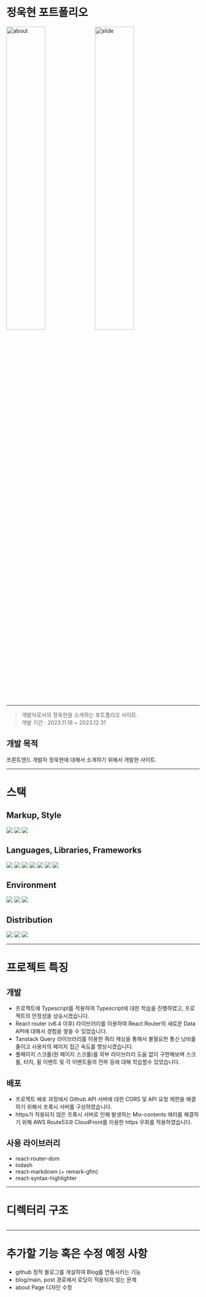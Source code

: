 # 정욱현 포트폴리오


<img src="https://github.com/dnrgus1127/MyPort/assets/65962363/f6381cf7-acf4-4332-bfe0-3a869c688401" width="45%" alt="about"/>
<img src="https://github.com/dnrgus1127/MyPort/assets/65962363/7fdd67c0-dbfd-4ce7-934c-b66d5e371887" width="45%" alt="slide"/>

---


> 개발자로서의 정욱현을 소개하는 포트폴리오 사이트.<br>
> 개발 기간 : 2023.11.18 ~ 2023.12.31

## 개발 목적

프론트엔드 개발자 정욱현에 대해서 소개하기 위해서 개발한 사이트.

---
# 스택
## Markup, Style
<img src="https://img.shields.io/badge/HTML5-E34F26?style=for-the-badge&logo=javascript&logoColor=white">
<img src="https://img.shields.io/badge/CSS3-1572B6?style=for-the-badge&logo=javascript&logoColor=white">
<img src="https://img.shields.io/badge/Markdown-000000?style=for-the-badge&logo=javascript&logoColor=white">


## Languages, Libraries, Frameworks
<img src="https://img.shields.io/badge/javascript-F7DF1E?style=for-the-badge&logo=javascript&logoColor=white">
<img src="https://img.shields.io/badge/typescript-3178C6?style=for-the-badge&logo=javascript&logoColor=white">
<img src="https://img.shields.io/badge/react-61DAFB?style=for-the-badge&logo=javascript&logoColor=white">
<img src="https://img.shields.io/badge/react router-CA4245?style=for-the-badge&logo=javascript&logoColor=white">
<img src="https://img.shields.io/badge/react query-FF4154?style=for-the-badge&logo=javascript&logoColor=white">
<img src="https://img.shields.io/badge/redux-764ABC?style=for-the-badge&logo=javascript&logoColor=white">
<img src="https://img.shields.io/badge/styled component-DB7093?style=for-the-badge&logo=javascript&logoColor=white">

## Environment
<img src="https://img.shields.io/badge/npm-CB3837?style=for-the-badge&logo=npm&logoColor=white">
<img src="https://img.shields.io/badge/visual studio code-007ACC?style=for-the-badge&logo=visualstudiocode&logoColor=white">
<img src="https://img.shields.io/badge/github-181717?style=for-the-badge&logo=github&logoColor=white">

## Distribution
<img src="https://img.shields.io/badge/github pages-222222?style=for-the-badge&logo=github&logoColor=white">
<img src="https://img.shields.io/badge/amazon ec2-FF9900?style=for-the-badge&logo=github&logoColor=white">
<img src="https://img.shields.io/badge/amazon route53-8C4FFF?style=for-the-badge&logo=github&logoColor=white">



---

# 프로젝트 특징

## 개발

- 프로젝트에 Typescript를 적용하여 Typescript에 대한 학습을 진행하였고, 프로젝트의 안정성을 상승시켰습니다.
- React router (v6.4 이후) 라이브러리를 이용하여 React Router의 새로운 Data API에 대해서 경험을 쌓을 수 있었습니다.
- Tanstack Query 라이브러리를 이용한 쿼리 캐싱을 통해서 불필요한 통신 낭비를 줄이고 사용자의 페이지 접근 속도를 향상시켰습니다.
- 풀페이지 스크롤(원 페이지 스크롤)를 외부 라이브러리 도움 없이 구현해보며 스크롤, 터치, 휠 이벤트 및 각 이벤트들의 전파 등에 대해 학습할수 있었습니다.

## 배포

- 프로젝트 배포 과정에서 Github API 서버에 대한 CORS 및 API 요청 제한을 해결하기 위해서 프록시 서버를 구성하였습니다.
- https가 적용되지 않은 프록시 서버로 인해 발생하는 Mix-contents 에러를 해결하기 위해 AWS Route53과 CloudFront를 이용한 https 우회를 적용하였습니다.

## 사용 라이브러리

- react-router-dom
- lodash
- react-markdown (+ remark-gfm)
- react-syntax-highlighter

---

# 디렉터리 구조

```dir

```

---

# 추가할 기능 혹은 수정 예정 사항

- github 정적 블로그를 개설하여 Blog를 연동시키는 기능
- blog/main, post 경로에서 로딩이 적용되지 않는 문제
- about Page 디자인 수정
